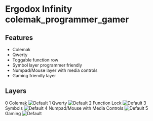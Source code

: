 # Ergodox Infinity colemak_programmer_gamer

## Features
* Colemak
* Qwerty
* Toggable function row
* Symbol layer programmer friendly
* Numpad/Mouse layer with media controls
* Gaming friendly layer

## Layers

0 Colemak
![Default]()
1 Qwerty
![Default]()
2 Function Lock
![Default]()
3 Symbols
![Default]()
4 Numpad/Mouse with Media Controls
![Default]()
5 Gaming
![Default]()
